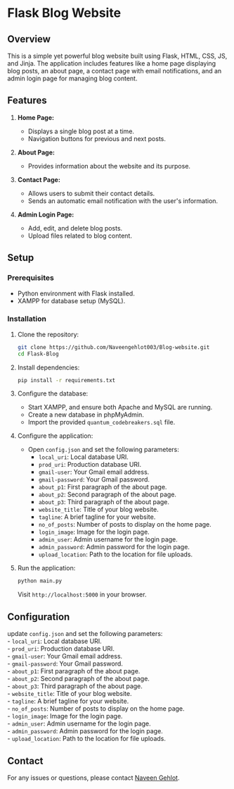 

# Flask Blog Website

## Overview

This is a simple yet powerful blog website built using Flask, HTML, CSS, JS, and Jinja. The application includes features like a home page displaying blog posts, an about page, a contact page with email notifications, and an admin login page for managing blog content.

## Features

1. **Home Page:**
   - Displays a single blog post at a time.
   - Navigation buttons for previous and next posts.

2. **About Page:**
   - Provides information about the website and its purpose.

3. **Contact Page:**
   - Allows users to submit their contact details.
   - Sends an automatic email notification with the user's information.

4. **Admin Login Page:**
   - Add, edit, and delete blog posts.
   - Upload files related to blog content.

## Setup

### Prerequisites

- Python environment with Flask installed.
- XAMPP for database setup (MySQL).

### Installation

1. Clone the repository:

   ```bash
   git clone https://github.com/Naveengehlot003/Blog-website.git
   cd Flask-Blog
   ```

2. Install dependencies:

   ```bash
   pip install -r requirements.txt
   ```

3. Configure the database:

   - Start XAMPP, and ensure both Apache and MySQL are running.
   - Create a new database in phpMyAdmin.
   - Import the provided `quantum_codebreakers.sql` file.

4. Configure the application:

   - Open `config.json` and set the following parameters:
     - `local_uri`: Local database URI.
     - `prod_uri`: Production database URI.
     - `gmail-user`: Your Gmail email address.
     - `gmail-password`: Your Gmail password.
     - `about_p1`: First paragraph of the about page.
     - `about_p2`: Second paragraph of the about page.
     - `about_p3`: Third paragraph of the about page.
     - `website_title`: Title of your blog website.
     - `tagline`: A brief tagline for your website.
     - `no_of_posts`: Number of posts to display on the home page.
     - `login_image`: Image for the login page.
     - `admin_user`: Admin username for the login page.
     - `admin_password`: Admin password for the login page.
     - `upload_location`: Path to the location for file uploads.

5. Run the application:

   ```bash
   python main.py
   ```

   Visit `http://localhost:5000` in your browser.

## Configuration

update `config.json` and set the following parameters:  
     - `local_uri`: Local database URI.  
     - `prod_uri`: Production database URI.  
     - `gmail-user`: Your Gmail email address.  
     - `gmail-password`: Your Gmail password.  
     - `about_p1`: First paragraph of the about page.  
     - `about_p2`: Second paragraph of the about page.  
     - `about_p3`: Third paragraph of the about page.  
     - `website_title`: Title of your blog website.  
     - `tagline`: A brief tagline for your website.  
     - `no_of_posts`: Number of posts to display on the home page.  
     - `login_image`: Image for the login page.  
     - `admin_user`: Admin username for the login page.  
     - `admin_password`: Admin password for the login page.  
     - `upload_location`: Path to the location for file uploads.  


## Contact

For any issues or questions, please contact [Naveen Gehlot](https://github.com/Naveengehlot003).

